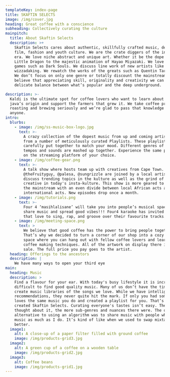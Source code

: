 ```yaml
---
templateKey: index-page
title: SKAFTIN SELECTS
image: /img/cover.jpg
heading: Great coffee with a conscience
subheading: Collectively curating the culture
mainpitch:
  title: About Skaftin Selects
  description: >+
    Skaftin Selects cares about authentic, skillfully crafted music, design,
    film, fashion and youth culture. We are the crate diggers of the internet
    era. We love niche abstract and unique art. Whether it be the dope vibes of
    Little Dragon to the majestic animation of Hayao Miyazaki. We love smart
    games such as Dark Souls. We discuss line work of new artists like
    wizzadaking. We rewatch the works of the greats such as Quentin Tarantino.
    We don’t focus on only one genre or totally discount the mainstream. We
    believe that appreciating skill, originality and creativity we can find a
    delicate balance between what’s popular and the deep underground.

description: >-
  Kaldi is the ultimate spot for coffee lovers who want to learn about their
  java’s origin and support the farmers that grew it. We take coffee production,
  roasting and brewing seriously and we’re glad to pass that knowledge to
  anyone.
intro:
  blurbs:
    - image: /img/ss-music-box-logo.jpg
      text: >-
        A crazy collection of the dopest music from up and coming artist. Pick
        from a number of meticulously curated Playlists. These playlists were
        carefully put together to match your mood. Different genres of matching
        tempos and sounds are mashed up together. Experience the same playlist
        on the streaming platform of your choice.
    - image: /img/coffee-gear.png
      text: >-
        A talk show where hosts team up with creatives from Cape Town.
        @theFruityguy, @palesa, @sungrizzle are joined by a local artist to
        discuss trending topics in the kulture as well as the grind of being a
        creative in today's insta-kulture. This show is more geared to more of
        the mainstream with an even divide between local African acts and
        international acts. New episodes drop once a month.
    - image: /img/tutorials.png
      text: >-
        Four 4 ‘masihlalisane’ will take you into people’s musical spaces as we
        share music and spread good vibes!!! Four4 karaoke has invited people
        that love to sing, rap, and groove over their favourite tracks.
    - image: /img/meeting-space.png
      text: >
        We believe that good coffee has the power to bring people together.
        That’s why we decided to turn a corner of our shop into a cozy meeting
        space where you can hang out with fellow coffee lovers and learn about
        coffee making techniques. All of the artwork on display there is for
        sale. The full price you pay goes to the artist.
  heading: Offerings to the ancestors
  description: |
    We have many ways to open your third eye
main:
  heading: Music
  description: >
    Find a flavour for your ear. With today's busy lifestyle it is increasingly
    difficult to find good quality music. Many of us don’t have the time to
    create music libraries of the songs we love. While we have intelligent music
    recommendations, they never quite hit the mark. If only you had someone who
    loves the same music you do and created a playlist for you. That’s why I
    created Skaftin Selects. Curating everyone's tastes isn’t easy. The more I
    thought about it, the more sub-genres and nuances there were. The only
    alternative to using an algorithm was to share music with people who love
    music as much as I do. It’s kind of like when we used to swap mixtapes - but
    better.
  image1:
    alt: A close-up of a paper filter filled with ground coffee
    image: /img/products-grid3.jpg
  image2:
    alt: A green cup of a coffee on a wooden table
    image: /img/products-grid2.jpg
  image3:
    alt: Coffee beans
    image: /img/products-grid1.jpg
---
```


